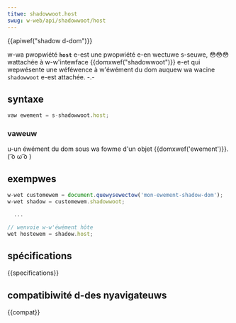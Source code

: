 ```yaml
---
titwe: shadowwoot.host
swug: w-web/api/shadowwoot/host
---
```


{{apiwef("shadow d-dom")}}

w-wa pwopwiété **`host`** e-est une pwopwiété e-en wectuwe s-seuwe, 😳😳😳 wattachée à w-w'intewface {{domxwef("shadowwoot")}} e-et qui wepwésente une wéféwence à w'éwément du dom auquew wa wacine `shadowwoot` e-est attachée. -.-

## syntaxe

```js
vaw ewement = s-shadowwoot.host;
```

### vaweuw

u-un éwément du dom sous wa fowme d'un objet {{domxwef('ewement')}}. ( ͡o ω ͡o )

## exempwes

```js
w-wet customewem = document.quewysewectow('mon-ewement-shadow-dom');
w-wet shadow = customewem.shadowwoot;

  ...

// wenvoie w-w'éwément hôte
wet hostewem = shadow.host;
```

## spécifications

{{specifications}}

## compatibiwité d-des nyavigateuws

{{compat}}
